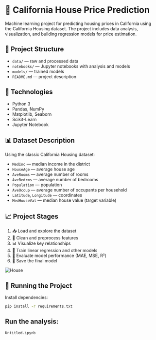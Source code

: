 # 🏡 California House Price Prediction

Machine learning project for predicting housing prices in California using the California Housing dataset. The project includes data analysis, visualization, and building regression models for price estimation.

## 📂 Project Structure
- `data/` — raw and processed data
- `notebooks/` — Jupyter notebooks with analysis and models
- `models/` — trained models
- `README.md` — project description

## 🔧 Technologies
- Python 3
- Pandas, NumPy
- Matplotlib, Seaborn
- Scikit-Learn
- Jupyter Notebook

## 📊 Dataset Description
Using the classic California Housing dataset:
- `MedInc` — median income in the district
- `HouseAge` — average house age
- `AveRooms` — average number of rooms
- `AveBedrms` — average number of bedrooms
- `Population` — population
- `AveOccup` — average number of occupants per household
- `Latitude`, `Longitude` — coordinates
- `MedHouseVal` — median house value (target variable)

## 📈 Project Stages
1. 📥 Load and explore the dataset
2. 🧹 Clean and preprocess features
3. 📊 Visualize key relationships
4. 🤖 Train linear regression and other models
5. 🧪 Evaluate model performance (MAE, MSE, R²)
6. 💾 Save the final model

![House](https://github.com/user-attachments/assets/33f31487-354e-4d54-a948-b5415880e741)


## 🚀 Running the Project
Install dependencies:
```bash
pip install -r requirements.txt
```

## Run the analysis:
```
Untitled.ipynb
